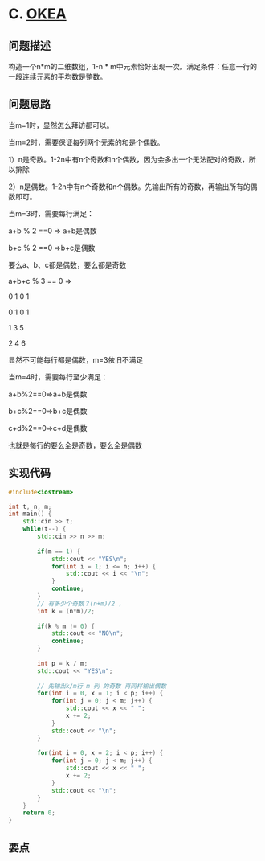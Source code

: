 # C. [OKEA](https://codeforces.com/problemset/problem/1634/C)

## 问题描述

构造一个n*m的二维数组，1-n * m中元素恰好出现一次。满足条件：任意一行的一段连续元素的平均数是整数。



## 问题思路

当m=1时，显然怎么拜访都可以。

当m=2时，需要保证每列两个元素的和是个偶数。

​	1）n是奇数。1-2n中有n个奇数和n个偶数，因为会多出一个无法配对的奇数，所以排除

​	2）n是偶数。1-2n中有n个奇数和n个偶数。先输出所有的奇数，再输出所有的偶数即可。

当m=3时，需要每行满足：

a+b % 2 ==0   => a+b是偶数

b+c % 2 ==0	=>b+c是偶数

要么a、b、c都是偶数，要么都是奇数



a+b+c % 3 == 0 => 



0 1 0 1

0 1 0 1



1 3 5   

2 4 6 



显然不可能每行都是偶数，m=3依旧不满足

当m=4时，需要每行至少满足：

a+b%2==0=>a+b是偶数

b+c%2==0=>b+c是偶数

c+d%2==0=>c+d是偶数

也就是每行的要么全是奇数，要么全是偶数



## 实现代码

```c++
#include<iostream>

int t, n, m; 
int main() {
	std::cin >> t;
	while(t--) {
		std::cin >> n >> m;
		
		if(m == 1) {
			std::cout << "YES\n";
			for(int i = 1; i <= n; i++) {
				std::cout << i << "\n";
			}
			continue;
		}
		// 有多少个奇数？(n+m)/2 ， 
		int k = (n*m)/2;
		
		if(k % m != 0) {
			std::cout << "NO\n";
			continue;
		} 
		
		int p = k / m;
		std::cout << "YES\n";
		
		// 先输出k/m行 m 列 的奇数 再同样输出偶数
		for(int i = 0, x = 1; i < p; i++) {
			for(int j = 0; j < m; j++) {
				std::cout << x << " ";
				x += 2;
			}
			std::cout << "\n";
		}
		
		for(int i = 0, x = 2; i < p; i++) {
			for(int j = 0; j < m; j++) {
				std::cout << x << " ";
				x += 2;
			}
			std::cout << "\n";
		}
	}
	return 0;
}
```





## 要点